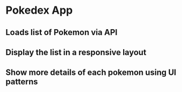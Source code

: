 # Pokedex App

## Loads list of Pokemon via API
## Display the list in a responsive layout
## Show more details of each pokemon using UI patterns